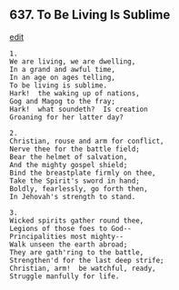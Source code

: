 
## 637.  To Be Living Is Sublime
[edit](https://docs.google.com/document/d/11vHZVGUk44_Ln4cCmgH3XOYZG18DI2k9/edit?mode=html)



    1.
    We are living, we are dwelling,
    In a grand and awful time,
    In an age on ages telling,
    To be living is sublime.
    Hark!  the waking up of nations,
    Gog and Magog to the fray;
    Hark!  what soundeth?  Is creation
    Groaning for her latter day?

    2.
    Christian, rouse and arm for conflict,
    Nerve thee for the battle field;
    Bear the helmet of salvation,
    And the mighty gospel shield;
    Bind the breastplate firmly on thee,
    Take the Spirit's sword in hand;
    Boldly, fearlessly, go forth then,
    In Jehovah's strength to stand.

    3.
    Wicked spirits gather round thee,
    Legions of those foes to God--
    Principalities most mighty--
    Walk unseen the earth abroad;
    They are gath'ring to the battle,
    Strengthen'd for the last deep strife;
    Christian, arm!  be watchful, ready,
    Struggle manfully for life.
